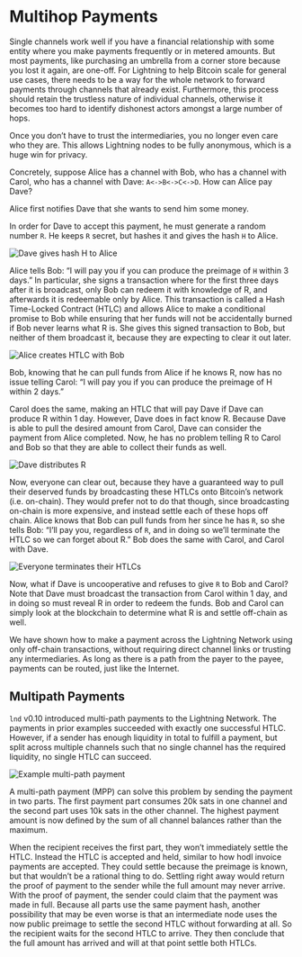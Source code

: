 # Multihop Payments

Single channels work well if you have a financial relationship with some entity where you make payments frequently or in metered amounts. But most payments, like purchasing an umbrella from a corner store because you lost it again, are one-off. For Lightning to help Bitcoin scale for general use cases, there needs to be a way for the whole network to forward payments through channels that already exist. Furthermore, this process should retain the trustless nature of individual channels, otherwise it becomes too hard to identify dishonest actors amongst a large number of hops.

Once you don’t have to trust the intermediaries, you no longer even care who they are. This allows Lightning nodes to be fully anonymous, which is a huge win for privacy.

Concretely, suppose Alice has a channel with Bob, who has a channel with Carol, who has a channel with Dave: `A<->B<->C<->D`. How can Alice pay Dave?

Alice first notifies Dave that she wants to send him some money.

In order for Dave to accept this payment, he must generate a random number `R`. He keeps `R` secret, but hashes it and gives the hash `H` to Alice.

![Dave gives hash H to Alice](https://imgur.com/sXuL8Tn.png)

Alice tells Bob: “I will pay you if you can produce the preimage of `H` within 3 days.” In particular, she signs a transaction where for the first three days after it is broadcast, only Bob can redeem it with knowledge of R, and afterwards it is redeemable only by Alice. This transaction is called a Hash Time-Locked Contract \(HTLC\) and allows Alice to make a conditional promise to Bob while ensuring that her funds will not be accidentally burned if Bob never learns what R is. She gives this signed transaction to Bob, but neither of them broadcast it, because they are expecting to clear it out later.

![Alice creates HTLC with Bob](https://imgur.com/aNQoA9Z.png)

Bob, knowing that he can pull funds from Alice if he knows R, now has no issue telling Carol: “I will pay you if you can produce the preimage of H within 2 days.”

Carol does the same, making an HTLC that will pay Dave if Dave can produce R within 1 day. However, Dave does in fact know R. Because Dave is able to pull the desired amount from Carol, Dave can consider the payment from Alice completed. Now, he has no problem telling R to Carol and Bob so that they are able to collect their funds as well.

![Dave distributes R](https://imgur.com/nTLWBbm.png)

Now, everyone can clear out, because they have a guaranteed way to pull their deserved funds by broadcasting these HTLCs onto Bitcoin’s network \(i.e. on-chain\). They would prefer not to do that though, since broadcasting on-chain is more expensive, and instead settle each of these hops off chain. Alice knows that Bob can pull funds from her since he has `R`, so she tells Bob: “I’ll pay you, regardless of `R`, and in doing so we’ll terminate the HTLC so we can forget about R.” Bob does the same with Carol, and Carol with Dave.

![Everyone terminates their HTLCs](https://imgur.com/iRx4bf5.png)

Now, what if Dave is uncooperative and refuses to give `R` to Bob and Carol? Note that Dave must broadcast the transaction from Carol within 1 day, and in doing so must reveal R in order to redeem the funds. Bob and Carol can simply look at the blockchain to determine what R is and settle off-chain as well.

We have shown how to make a payment across the Lightning Network using only off-chain transactions, without requiring direct channel links or trusting any intermediaries. As long as there is a path from the payer to the payee, payments can be routed, just like the Internet.

## **Multipath Payments**

`lnd` v0.10 introduced multi-path payments to the Lightning Network. The payments in prior examples succeeded with exactly one successful HTLC. However, if a sender has enough liquidity in total to fulfill a payment, but split across multiple channels such that no single channel has the required liquidity, no single HTLC can succeed.

![Example multi-path payment](https://lightning.engineering/static/d02b076fcf61c80bef6b0be8a60f47ba/4fc58/2020-05-06-mpp-outbound.png)

A multi-path payment (MPP) can solve this problem by sending the payment in two parts. The first payment part consumes 20k sats in one channel and the second part uses 10k sats in the other channel. The highest payment amount is now defined by the sum of all channel balances rather than the maximum.

When the recipient receives the first part, they won’t immediately settle the HTLC. Instead the HTLC is accepted and held, similar to how hodl invoice payments are accepted. They could settle because the preimage is known, but that wouldn’t be a rational thing to do. Settling right away would return the proof of payment to the sender while the full amount may never arrive. With the proof of payment, the sender could claim that the payment was made in full. Because all parts use the same payment hash, another possibility that may be even worse is that an intermediate node uses the now public preimage to settle the second HTLC without forwarding at all. So the recipient waits for the second HTLC to arrive. They then conclude that the full amount has arrived and will at that point settle both HTLCs.

